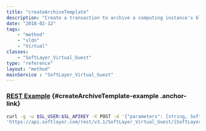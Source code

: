 ```yaml
---
title: "createArchiveTemplate"
description: "Create a transaction to archive a computing instance's block devices"
date: "2018-02-12"
tags:
    - "method"
    - "sldn"
    - "Virtual"
classes:
    - "SoftLayer_Virtual_Guest"
type: "reference"
layout: "method"
mainService : "SoftLayer_Virtual_Guest"
---
```


### [REST Example](#createArchiveTemplate-example) <a href="/article/rest/"><i class="fas fa-question"></i></a> {#createArchiveTemplate-example .anchor-link} 
```bash
curl -g -u $SL_USER:$SL_APIKEY -X POST -d '{"parameters": [string, SoftLayer_Virtual_Guest_Block_Device, string]}' \
'https://api.softlayer.com/rest/v3.1/SoftLayer_Virtual_Guest/{SoftLayer_Virtual_GuestID}/createArchiveTemplate'
```
